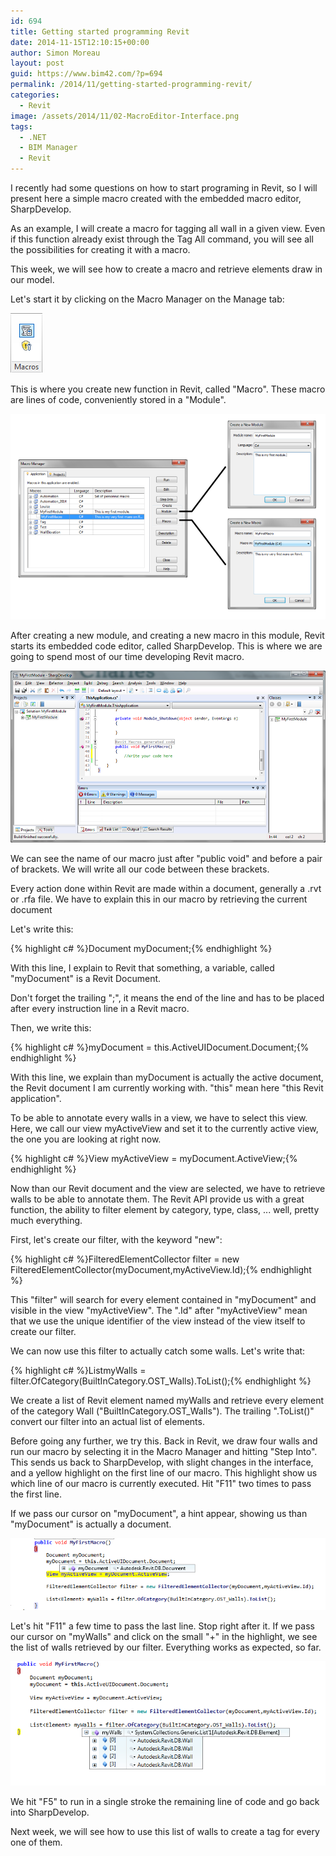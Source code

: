 ```yaml
---
id: 694
title: Getting started programming Revit
date: 2014-11-15T12:10:15+00:00
author: Simon Moreau
layout: post
guid: https://www.bim42.com/?p=694
permalink: /2014/11/getting-started-programming-revit/
categories:
  - Revit
image: /assets/2014/11/02-MacroEditor-Interface.png
tags:
  - .NET
  - BIM Manager
  - Revit
---
```

I recently had some questions on how to start programing in Revit, so I will present here a simple macro created with the embedded macro editor, SharpDevelop.

As an example, I will create a macro for tagging all wall in a given view. Even if this function already exist through the Tag All command, you will see all the possibilities for creating it with a macro.

This week, we will see how to create a macro and retrieve elements draw in our model.

Let's start it by clicking on the Macro Manager on the Manage tab:

![01-MacroEditor](/assets/2014/11/01-MacroEditor.png)

This is where you create new function in Revit, called "Macro". These macro are lines of code, conveniently stored in a "Module".

![02-MacroEditor-Interface](/assets/2014/11/02-MacroEditor-Interface.png)

After creating a new module, and creating a new macro in this module, Revit starts its embedded code editor, called SharpDevelop. This is where we are going to spend most of our time developing Revit macro.

![03-SharpDevelop](/assets/2014/11/03-SharpDevelop.png)

We can see the name of our macro just after "public void" and before a pair of brackets. We will write all our code between these brackets.

Every action done within Revit are made within a document, generally a .rvt or .rfa file. We have to explain this in our macro by retrieving the current document

Let's write this:

{% highlight c# %}Document myDocument;{% endhighlight %}

With this line, I explain to Revit that something, a variable, called "myDocument" is a Revit Document.

Don't forget the trailing ";", it means the end of the line and has to be placed after every instruction line in a Revit macro.

Then, we write this:

{% highlight c# %}myDocument = this.ActiveUIDocument.Document;{% endhighlight %}

With this line, we explain than myDocument is actually the active document, the Revit document I am currently working with. "this" mean here "this Revit application".

To be able to annotate every walls in a view, we have to select this view. Here, we call our view myActiveView and set it to the currently active view, the one you are looking at right now.

{% highlight c# %}View myActiveView = myDocument.ActiveView;{% endhighlight %}

Now than our Revit document and the view are selected, we have to retrieve walls to be able to annotate them. The Revit API provide us with a great function, the ability to filter element by category, type, class, ...  well, pretty much everything.

First, let's create our filter, with the keyword "new":

{% highlight c# %}FilteredElementCollector filter 
= new FilteredElementCollector(myDocument,myActiveView.Id);{% endhighlight %}

This "filter" will search for every element contained in "myDocument" and visible in the view "myActiveView". The ".Id" after "myActiveView" mean that we use the unique identifier of the view instead of the view itself to create our filter.

We can now use this filter to actually catch some walls. Let's write that:

{% highlight c# %}List<Element>myWalls 
= filter.OfCategory(BuiltInCategory.OST_Walls).ToList();{% endhighlight %}

We create a list of Revit element named myWalls and retrieve every element of the category Wall ("BuiltInCategory.OST_Walls"). The trailing ".ToList()" convert our filter into an actual list of elements.

Before going any further, we try this. Back in Revit, we draw four walls and run our macro by selecting it in the Macro Manager and hitting "Step Into". This sends us back to SharpDevelop, with slight changes in the interface, and a yellow highlight on the first line of our macro. This highlight show us which line of our macro is currently executed. Hit "F11" two times to pass the first line.

If we pass our cursor on "myDocument", a hint appear, showing us than "myDocument" is actually a document.

![05-ocument-Hint](/assets/2014/11/05-ocument-Hint.png)

Let's hit "F11" a few time to pass the last line. Stop right after it. If we pass our cursor on "myWalls" and click on the small "+" in the highlight, we see the list of walls retrieved by our filter. Everything works as expected, so far.

![06-Walls-Hint](/assets/2014/11/06-Walls-Hint.png)

We hit "F5" to run in a single stroke the remaining line of code and go back into SharpDevelop.

Next week, we will see how to use this list of walls to create a tag for every one of them.